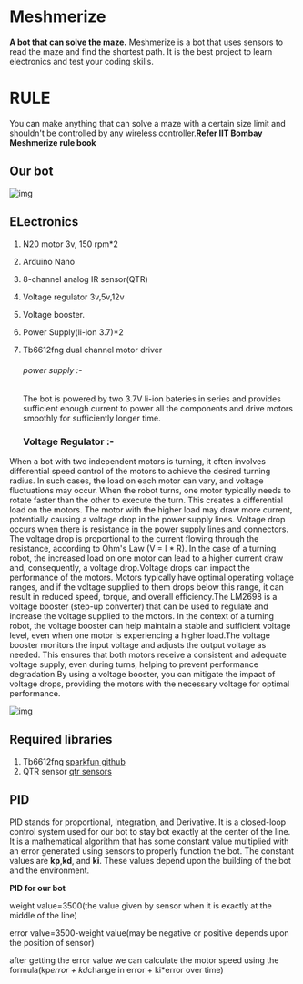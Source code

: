 # Meshmerize
**A bot that can solve the maze.**
Meshmerize is a bot that uses sensors to read the maze and find the shortest path. It is the best project to learn electronics and test your coding skills.


# RULE

You can make anything that can solve a maze with a certain size limit and shouldn't be controlled by any wireless controller.**Refer IIT Bombay Meshmerize rule book**

## Our bot

![img](https://github.com/sito-g/Meshmerize/blob/main/images/DSC00249.JPG)

## ELectronics

1. N20 motor 3v, 150 rpm*2
2. Arduino Nano
3. 8-channel analog IR sensor(QTR)
4. Voltage regulator 3v,5v,12v
5. Voltage booster.
6. Power Supply(li-ion 3.7)*2
7. Tb6612fng dual channel motor driver

   
   ###### power supply :-
   The bot is powered by two 3.7V li-ion bateries in series and provides sufficient enough current to power all the components and drive motors smoothly for sufficiently longer time. 

   ### Voltage Regulator :-
  When a bot with two independent motors is turning, it often involves differential speed control of the motors to achieve the desired turning radius. In such cases, the load on each motor can vary, and voltage fluctuations may occur. When the robot turns, one motor typically needs to rotate faster than the other to execute the turn. This creates a differential load on the motors. The motor with the higher load may draw more current, potentially causing a voltage drop in the power supply lines. Voltage drop occurs when there is resistance in the power supply lines and connectors. The voltage drop is proportional to the current flowing through the resistance, according to Ohm's Law (V = I * R). In the case of a turning robot, the increased load on one motor can lead to a higher current draw and, consequently, a voltage drop.Voltage drops can impact the performance of the motors. Motors typically have optimal operating voltage ranges, and if the voltage supplied to them drops below this range, it can result in reduced speed, torque, and overall efficiency.The LM2698 is a voltage booster (step-up converter) that can be used to regulate and increase the voltage supplied to the motors. In the context of a turning robot, the voltage booster can help maintain a stable and sufficient voltage level, even when one motor is experiencing a higher load.The voltage booster monitors the input voltage and adjusts the output voltage as needed. This ensures that both motors receive a consistent and adequate voltage supply, even during turns, helping to prevent performance degradation.By using a voltage booster, you can mitigate the impact of voltage drops, providing the motors with the necessary voltage for optimal performance.
  
   


![img](https://github.com/sito-g/Meshmerize/blob/main/images/DSC00250.JPG)

## Required libraries
1. Tb6612fng  [sparkfun github](https://github.com/sparkfun/SparkFun_TB6612FNG_Arduino_Library)
2. QTR sensor [qtr sensors](https://www.arduinolibraries.info/libraries/qtr-sensors)



## PID
PID stands for proportional, Integration, and Derivative. It is a closed-loop control system used for our bot to stay bot exactly at the center of the line. It is a mathematical algorithm that has some constant value multiplied with an error generated using sensors to properly function the bot. The constant values are **kp**,**kd**, and **ki**. These values depend upon the building of the bot and the environment.

**PID for our bot**

weight value=3500(the value given by sensor when it is exactly at the middle of the line)

error valve=3500-weight value(may be negative or positive depends upon the position of sensor)

after getting the error value we can calculate the motor speed using the formula(kp*error + kd*change in error + ki*error over time)














